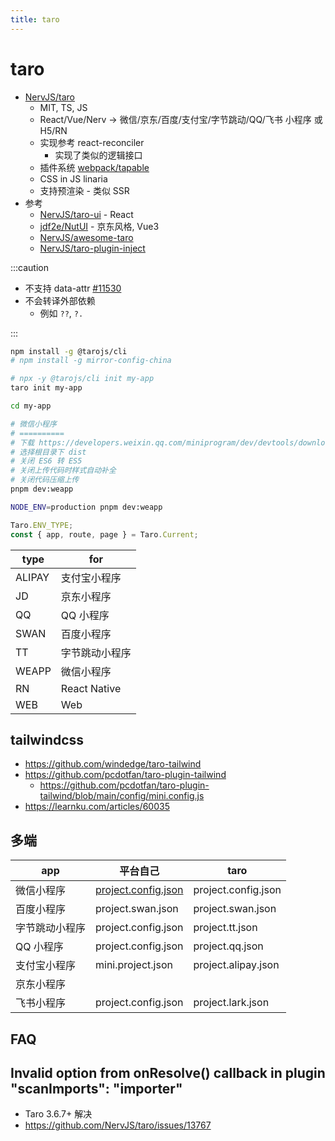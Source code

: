 ```yaml
---
title: taro
---
```


# taro

- [NervJS/taro](https://github.com/NervJS/taro)
  - MIT, TS, JS
  - React/Vue/Nerv -> 微信/京东/百度/支付宝/字节跳动/QQ/飞书 小程序 或 H5/RN
  - 实现参考 react-reconciler
    - 实现了类似的逻辑接口
  - 插件系统 [webpack/tapable](https://github.com/webpack/tapable)
  - CSS in JS linaria
  - 支持预渲染 - 类似 SSR
- 参考
  - [NervJS/taro-ui](https://github.com/NervJS/taro-ui) - React
  - [jdf2e/NutUI](https://github.com/jdf2e/nutui) - 京东风格, Vue3
  - [NervJS/awesome-taro](https://github.com/NervJS/awesome-taro)
  - [NervJS/taro-plugin-inject](https://github.com/NervJS/taro-plugin-inject)

:::caution

- 不支持 data-attr [#11530](https://github.com/NervJS/taro/issues/11530)
- 不会转译外部依赖
  - 例如 `??`, `?.`

:::

```bash
npm install -g @tarojs/cli
# npm install -g mirror-config-china

# npx -y @tarojs/cli init my-app
taro init my-app

cd my-app

# 微信小程序
# ==========
# 下载 https://developers.weixin.qq.com/miniprogram/dev/devtools/download.html
# 选择根目录下 dist
# 关闭 ES6 转 ES5
# 关闭上传代码时样式自动补全
# 关闭代码压缩上传
pnpm dev:weapp

NODE_ENV=production pnpm dev:weapp
```

```ts
Taro.ENV_TYPE;
const { app, route, page } = Taro.Current;
```

| type   | for            |
| ------ | -------------- |
| ALIPAY | 支付宝小程序   |
| JD     | 京东小程序     |
| QQ     | QQ 小程序      |
| SWAN   | 百度小程序     |
| TT     | 字节跳动小程序 |
| WEAPP  | 微信小程序     |
| RN     | React Native   |
| WEB    | Web            |

## tailwindcss

- https://github.com/windedge/taro-tailwind
- https://github.com/pcdotfan/taro-plugin-tailwind
  - https://github.com/pcdotfan/taro-plugin-tailwind/blob/main/config/mini.config.js
- https://learnku.com/articles/60035

## 多端

| app            | 平台自己            | taro                |
| -------------- | ------------------- | ------------------- |
| 微信小程序     | [project.config.json](https://developers.weixin.qq.com/miniprogram/dev/devtools/projectconfig.html) | project.config.json |
| 百度小程序     | project.swan.json   | project.swan.json   |
| 字节跳动小程序 | project.config.json | project.tt.json     |
| QQ 小程序      | project.config.json | project.qq.json     |
| 支付宝小程序   | mini.project.json   | project.alipay.json |
| 京东小程序     |                     |
| 飞书小程序     | project.config.json | project.lark.json   |

## FAQ

##  Invalid option from onResolve() callback in plugin "scanImports": "importer"

- Taro 3.6.7+ 解决
- https://github.com/NervJS/taro/issues/13767
